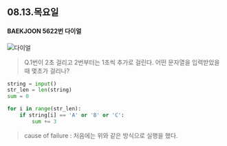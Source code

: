 ## 08.13.목요일

#### BAEKJOON 5622번 다이얼

![다이얼](https://onlinejudgeimages.s3-ap-northeast-1.amazonaws.com/upload/images/dial.png)

>  Q.1번이 2초 걸리고 2번부터는 1초씩 추가로 걸린다. 어떤 문자열을 입력받았을 때 몇초가 걸리나?

```python
string = input()
str_len = len(string)
sum = 0

for i in range(str_len):
    if string[i] == 'A' or 'B' or 'C':
        sum += 3
```

> cause of failure : 처음에는 위와 같은 방식으로 실행을 했다. 